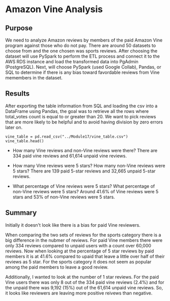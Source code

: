 # Amazon Vine Analysis
## Purpose

We need to analyze Amazon reviews by members of the paid Amazon Vine program against those who do not pay. There are around 50 datasets to choose from and the one chosen was sports reviews. After choosing the dataset will use PySpark to perform the ETL process and connect it to the AWS RDS instance and load the transformed data into PgAdmin (PostgreSQL). Next, will choose PySpark (used Google Collab), Pandas, or SQL to determine if there is any bias toward favordable reviews from Vine memembers in the dataset.  

## Results

After exporting the table information from SQL and loading the csv into a DataFrame using Pandas, the goal was to retrieve all the rows where total_votes count is equal to or greater than 20. We want to pick reviews that are more likely to be helpful and to avoid having division by zero errors later on.

    vine_table = pd.read_csv("../Module17/vine_table.csv")
    vine_table.head()

- How many Vine reviews and non-Vine reviews were there? There are 334 paid vine reviews and 61,614 unpaid vine reviews.

- How many Vine reviews were 5 stars? How many non-Vine reviews were 5 stars? There are 139 paid 5-star reviews and 32,665 unpaid 5-star reviews.

- What percentage of Vine reviews were 5 stars? What percentage of non-Vine reviews were 5 stars? Around 41.6% of Vine reviews were 5 stars and 53% of non-Vine reviews were 5 stars.


## Summary

Initially it doesn't look like there is a bias for paid Vine reviewers.

When comparing the two sets of reviews for the sports category there is a big difference in the nubmer of reviews. For paid Vine members there were only 334 reviews compared to unpaid users with a count over 60,000 reviews. Now when looking at the percentage of 5 star reviews by paid members it is at 41.6% compared to upaid that leave a little over half of their reviews as 5 star. For the sports category it does not seem as popular among the paid members to leave a good review. 

Additionally, I wanted to look at the number of 1 star reviews. For the paid Vine users there was only 8 out of the 334 paid vine reviews (2.4%) and for the unpaid there was 9,192 (15%) out of the 61,614 unpaid vine reviews. So, it looks like reviewers are leaving more positive reivews than negative. 

